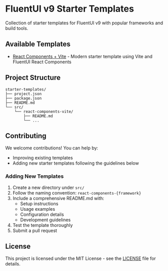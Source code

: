 # FluentUI v9 Starter Templates

Collection of starter templates for FluentUI v9 with popular frameworks and build tools.

## Available Templates

- [React Components + Vite](src/react-components-vite/README.md) - Modern starter template using Vite and FluentUI React Components

## Project Structure

```
starter-templates/
├── project.json
├── package.json
├── README.md
└── src/
    └── react-components-vite/
        ├── README.md
        └── ...
```

## Contributing

We welcome contributions! You can help by:

- Improving existing templates
- Adding new starter templates following the guidelines below

### Adding New Templates

1. Create a new directory under `src/`
2. Follow the naming convention: `react-components-{framework}`
3. Include a comprehensive README.md with:
   - Setup instructions
   - Usage examples
   - Configuration details
   - Development guidelines
4. Test the template thoroughly
5. Submit a pull request

## License

This project is licensed under the MIT License - see the [LICENSE](../LICENSE) file for details.
